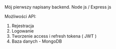 Mój pierwszy napisany backend. 
Node js / Express js

Możliwości API:
1. Rejestracja 
2. Logowanie
3. Tworzenie access i refresh tokena ( JWT )
4. Baza danych - MongoDB

